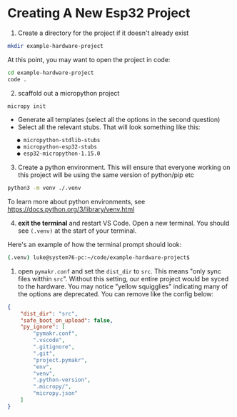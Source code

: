 # Creating A New Esp32 Project

1. Create a directory for the project if it doesn't already exist
```sh
mkdir example-hardware-project
```

At this point, you may want to open the project in code:
```sh
cd example-hardware-project
code .
```

2. scaffold out a micropython project
```sh
micropy init
```
- Generate all templates (select all the options in the second question)
- Select all the relevant stubs. That will look something like this:
```sh
   ● micropython-stdlib-stubs
   ● micropython-esp32-stubs
   ● esp32-micropython-1.15.0
```

3. Create a python environment. This will ensure that everyone working on this project will be using the same version of python/pip etc
```sh
python3 -m venv ./.venv
```

To learn more about python environments, see https://docs.python.org/3/library/venv.html

4. **exit the terminal** and restart VS Code. Open a new terminal. You should see `(.venv)` at the start of your terminal.

Here's an example of how the terminal prompt should look:
```sh
(.venv) luke@system76-pc:~/code/example-hardware-project$
```

1. open `pymakr.conf` and set the `dist_dir` to `src`. This means "only sync files witthin `src`". Without this setting, our entire project would be syced to the hardware. You may notice "yellow squigglies" indicating many of the options are deprecated. You can remove like the config below:
```json
{
    "dist_dir": "src",
    "safe_boot_on_upload": false,
    "py_ignore": [
        "pymakr.conf",
        ".vscode",
        ".gitignore",
        ".git",
        "project.pymakr",
        "env",
        "venv",
        ".python-version",
        ".micropy/",
        "micropy.json"
    ]
}
```

